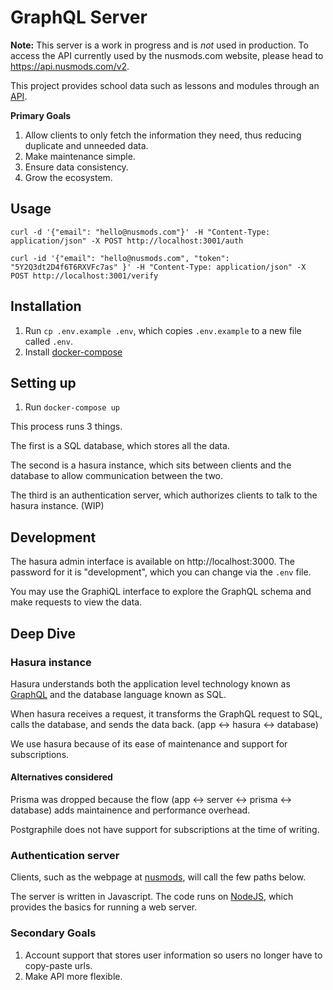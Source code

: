 # GraphQL Server

**Note:** This server is a work in progress and is *not* used in production. To access the API currently used by the nusmods.com website, please head to https://api.nusmods.com/v2.

This project provides school data such as lessons and modules through an [API](https://www.mulesoft.com/resources/api/what-is-an-api).

**Primary Goals**

1. Allow clients to only fetch the information they need, thus reducing duplicate and unneeded data.
1. Make maintenance simple.
1. Ensure data consistency.
1. Grow the ecosystem.

## Usage

`curl -d '{"email": "hello@nusmods.com"}' -H "Content-Type: application/json" -X POST http://localhost:3001/auth`

`curl -id '{"email": "hello@nusmods.com", "token": "5Y2Q3dt2D4f6T6RXVFc7as" }' -H "Content-Type: application/json" -X POST http://localhost:3001/verify`

## Installation

1. Run `cp .env.example .env`, which copies `.env.example` to a new file called `.env`.
1. Install [docker-compose](https://docs.docker.com/compose/install/)

## Setting up

1. Run `docker-compose up`

This process runs 3 things.

The first is a SQL database, which stores all the data.

The second is a hasura instance, which sits between clients and the database to allow communication between the two.

The third is an authentication server, which authorizes clients to talk to the hasura instance. (WIP)

## Development

The hasura admin interface is available on http://localhost:3000. The password for it is "development", which you can change via the `.env` file.

You may use the GraphiQL interface to explore the GraphQL schema and make requests to view the data.

## Deep Dive

### Hasura instance

Hasura understands both the application level technology known as [GraphQL](https://graphql.org/) and the database language known as SQL.

When hasura receives a request, it transforms the GraphQL request to SQL, calls the database, and sends the data back. (app <-> hasura <-> database)

We use hasura because of its ease of maintenance and support for subscriptions.

#### Alternatives considered

Prisma was dropped because the flow (app <-> server <-> prisma <-> database) adds maintainence and performance overhead.

Postgraphile does not have support for subscriptions at the time of writing.

### Authentication server

Clients, such as the webpage at [nusmods](https://nusmods.com), will call the few paths below.

The server is written in Javascript. The code runs on [NodeJS](http://nodejs.org/), which provides the basics for running a web server.

### Secondary Goals

1. Account support that stores user information so users no longer have to copy-paste urls.
1. Make API more flexible.
